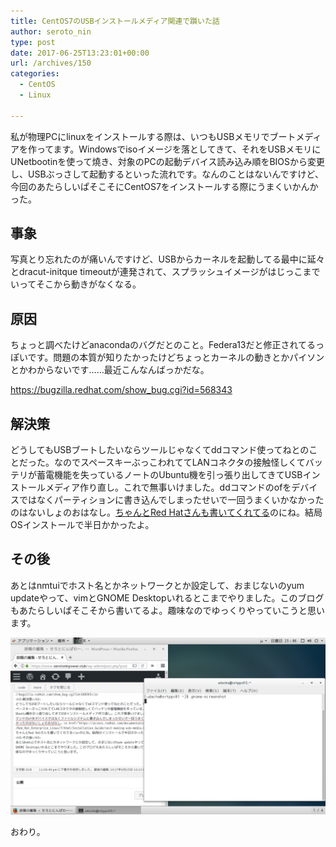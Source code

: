 ```yaml
---
title: CentOS7のUSBインストールメディア関連で躓いた話
author: seroto_nin
type: post
date: 2017-06-25T13:23:01+00:00
url: /archives/150
categories:
  - CentOS
  - Linux

---
```

私が物理PCにlinuxをインストールする際は、いつもUSBメモリでブートメディアを作ってます。Windowsでisoイメージを落としてきて、それをUSBメモリにUNetbootinを使って燒き、対象のPCの起動デバイス読み込み順をBIOSから変更し、USBぶっさして起動するといった流れです。なんのことはないんですけど、今回のあたらしいぱそこそにCentOS7をインストールする際にうまくいかんかった。
  
<!--more-->

## 事象

写真とり忘れたのが痛いんですけど、USBからカーネルを起動してる最中に延々とdracut-initque timeoutが連発されて、スプラッシュイメージがはじっこまでいってそこから動きがなくなる。

## 原因

ちょっと調べたけどanacondaのバグだとのこと。Federa13だと修正されてるっぽいです。問題の本質が知りたかったけどちょっとカーネルの動きとかパイソンとかわからないです……最近こんなんばっかだな。
  
<https://bugzilla.redhat.com/show_bug.cgi?id=568343>

## 解決策

どうしてもUSBブートしたいならツールじゃなくてddコマンド使ってねとのことだった。なのでスペースキーぶっこわれててLANコネクタの接触怪しくてバッテリが蓄電機能を失っているノートのUbuntu機を引っ張り出してきてUSBインストールメディア作り直し。これで無事いけました。ddコマンドのofをデバイスではなくパーティションに書き込んでしまったせいで一回うまくいかなかったのはないしょのおはなし。[ちゃんとRed Hatさんも書いてくれてる][1]のにね。結局OSインストールで半日かかったよ。

## その後

あとはnmtuiでホスト名とかネットワークとか設定して、おまじないのyum updateやって、vimとGNOME Desktopいれるとこまでやりました。このブログもあたらしいぱそこそから書いてるよ。趣味なのでゆっくりやっていこうと思います。

![Screenshot.jpg](./Screenshot.jpg)

おわり。

 [1]: https://access.redhat.com/documentation/ja-JP/Red_Hat_Enterprise_Linux/7/html/Installation_Guide/sect-making-usb-media.html
